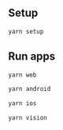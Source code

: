 ## Setup

```bash
yarn setup
```

## Run apps

```bash
yarn web

yarn android

yarn ios

yarn vision
```